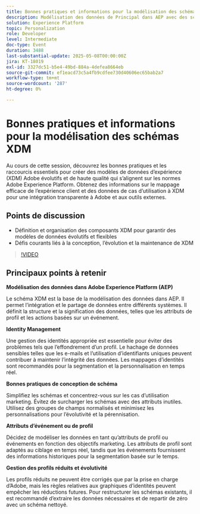 ```yaml
---
title: Bonnes pratiques et informations pour la modélisation des schémas XDM
description: Modélisation des données de Principal dans AEP avec des schémas XDM, la gestion des identités et les bonnes pratiques pour une personnalisation et une segmentation évolutives en temps réel.
solution: Experience Platform
topic: Personalization
role: Developer
level: Intermediate
doc-type: Event
duration: 3488
last-substantial-update: 2025-05-08T00:00:00Z
jira: KT-18019
exl-id: 3327dc51-b5e4-49bd-884a-4defea8664eb
source-git-commit: ef1eacd73c5a4fb9cdfee730d40606ec65bab2a7
workflow-type: tm+mt
source-wordcount: '287'
ht-degree: 0%

---
```


# Bonnes pratiques et informations pour la modélisation des schémas XDM

Au cours de cette session, découvrez les bonnes pratiques et les raccourcis essentiels pour créer des modèles de données d’expérience (XDM) Adobe évolutifs et de haute qualité qui s’alignent sur les normes Adobe Experience Platform. Obtenez des informations sur le mappage efficace de l’expérience client et des données de cas d’utilisation à XDM pour une intégration transparente à Adobe et aux outils externes.

## Points de discussion

* Définition et organisation des composants XDM pour garantir des modèles de données évolutifs et flexibles
* Défis courants liés à la conception, l’évolution et la maintenance de XDM

>[!VIDEO](https://video.tv.adobe.com/v/3458042/?learn=on&enablevpops)

## Principaux points à retenir

**Modélisation des données dans Adobe Experience Platform (AEP)**

Le schéma XDM est la base de la modélisation des données dans AEP. Il permet l’intégration et le partage de données entre différents systèmes. Il définit la structure et la signification des données, telles que les attributs de profil et les actions basées sur un événement.

**Identity Management**

Une gestion des identités appropriée est essentielle pour éviter des problèmes tels que l’effondrement d’un profil. Le hachage de données sensibles telles que les e-mails et l’utilisation d’identifiants uniques peuvent contribuer à maintenir l’intégrité des données. Les mappages d’identités sont recommandés pour la segmentation et la personnalisation en temps réel.

**Bonnes pratiques de conception de schéma**

Simplifiez les schémas et concentrez-vous sur les cas d’utilisation marketing. Évitez de surcharger les schémas avec des attributs inutiles. Utilisez des groupes de champs normalisés et minimisez les personnalisations pour l’évolutivité et la pérennisation.

**Attributs d’événement ou de profil**

Décidez de modéliser les données en tant qu’attributs de profil ou événements en fonction des objectifs marketing. Les attributs de profil sont adaptés au ciblage en temps réel, tandis que les événements fournissent des informations historiques pour la segmentation basée sur le temps.

**Gestion des profils réduits et évolutivité**

Les profils réduits ne peuvent être corrigés que par la prise en charge d’Adobe, mais les règles relatives aux graphiques d’identités peuvent empêcher les réductions futures. Pour restructurer les schémas existants, il est recommandé d’extraire les données nécessaires et de repartir de zéro avec un schéma nettoyé.
